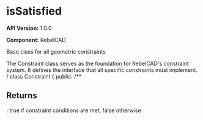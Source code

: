 # isSatisfied

**API Version:** 1.0.0

**Component:** RebelCAD

Base class for all geometric constraints

The Constraint class serves as the foundation for RebelCAD's constraint system.
It defines the interface that all specific constraints must implement.
/
class Constraint {
public:
    /**

## Returns

: true if constraint conditions are met, false otherwise

